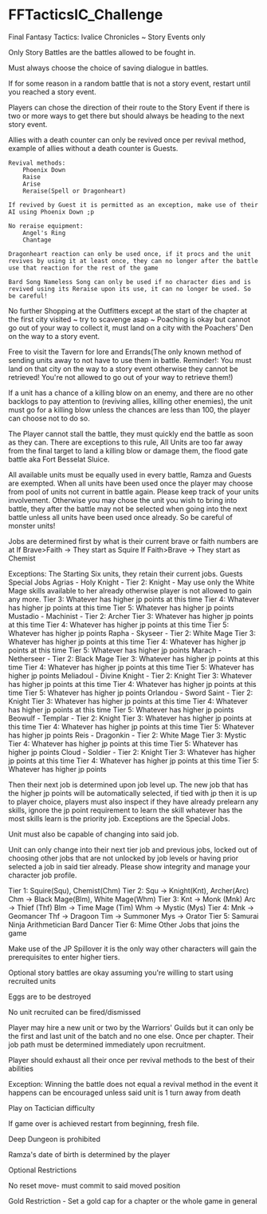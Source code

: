 # FFTacticsIC_Challenge

Final Fantasy Tactics: Ivalice Chronicles ~ Story Events only

Only Story Battles are the battles allowed to be fought in.

Must always choose the choice of saving dialogue in battles.

If for some reason in a random battle that is not a story event, restart until you reached a story event.

Players can chose the direction of their route to the Story Event if there is two or more ways to get there but should always be heading to the next story event.

Allies with a death counter can only be revived once per revival method, example of allies without a death counter is Guests.

    Revival methods:
        Phoenix Down
        Raise
        Arise
        Reraise(Spell or Dragonheart)

    If revived by Guest it is permitted as an exception, make use of their AI using Phoenix Down ;p

    No reraise equipment: 
        Angel's Ring
        Chantage

    Dragonheart reaction can only be used once, if it procs and the unit revives by using it at least once, they can no longer after the battle use that reaction for the rest of the game

    Bard Song Nameless Song can only be used if no character dies and is revived using its Reraise upon its use, it can no longer be used. So be careful!

No further Shopping at the Outfitters except at the start of the chapter at the first city visited ~ try to scavenge asap ~ Poaching is okay but cannot go out of your way to collect it, must land on a city with the Poachers' Den on the way to a story event.

Free to visit the Tavern for lore and Errands(The only known method of sending units away to not have to use them in battle. Reminder!: You must land on that city on the way to a story event otherwise they cannot be retrieved! You're not allowed to go out of your way to retrieve them!)

If a unit has a chance of a killing blow on an enemy, and there are no other backlogs to pay attention to (reviving allies, killing other enemies), the unit must go for a killing blow unless the chances are less than 100, the player can choose not to do so.

The Player cannot stall the battle, they must quickly end the battle as soon as they can. There are exceptions to this rule, All Units are too far away from the final target to land a killing blow or damage them, the flood gate battle aka Fort Besselat Sluice.

All available units must be equally used in every battle, Ramza and Guests are exempted. When all units have been used once the player may choose from pool of units not current in battle again. Please keep track of your units involvement. Otherwise you may chose the unit you wish to bring into battle, they after the battle may not be selected when going into the next battle unless all units have been used once already. So be careful of monster units!

Jobs are determined first by what is their current brave or faith numbers are at
If Brave>Faith -> They start as Squire
If Faith>Brave -> They start as Chemist

Exceptions: 
    The Starting Six units, they retain their current jobs.
    Guests
    Special Jobs
        Agrias - Holy Knight - 
            Tier 2: Knight - May use only the White Mage skills available to her already otherwise player is not allowed to gain any more.
                Tier 3: Whatever has higher jp points at this time
                    Tier 4: Whatever has higher jp points at this time
                        Tier 5: Whatever has higher jp points
        Mustadio - Machinist -
            Tier 2: Archer
                Tier 3: Whatever has higher jp points at this time
                    Tier 4: Whatever has higher jp points at this time
                        Tier 5: Whatever has higher jp points
        Rapha - Skyseer -
            Tier 2: White Mage
                Tier 3: Whatever has higher jp points at this time
                    Tier 4: Whatever has higher jp points at this time
                        Tier 5: Whatever has higher jp points
        Marach - Netherseer -
            Tier 2: Black Mage
                Tier 3: Whatever has higher jp points at this time
                    Tier 4: Whatever has higher jp points at this time
                        Tier 5: Whatever has higher jp points
        Meliadoul - Divine Knight -
            Tier 2: Knight
                Tier 3: Whatever has higher jp points at this time
                    Tier 4: Whatever has higher jp points at this time
                        Tier 5: Whatever has higher jp points
        Orlandou - Sword Saint -
            Tier 2: Knight
                Tier 3: Whatever has higher jp points at this time
                    Tier 4: Whatever has higher jp points at this time
                        Tier 5: Whatever has higher jp points
        Beowulf - Templar -
            Tier 2: Knight
                Tier 3: Whatever has higher jp points at this time
                    Tier 4: Whatever has higher jp points at this time
                        Tier 5: Whatever has higher jp points
        Reis - Dragonkin -
            Tier 2: White Mage
                Tier 3: Mystic
                    Tier 4: Whatever has higher jp points at this time
                        Tier 5: Whatever has higher jp points
        Cloud - Soldier -
            Tier 2: Knight
                Tier 3: Whatever has higher jp points at this time
                    Tier 4: Whatever has higher jp points at this time
                        Tier 5: Whatever has higher jp points

Then their next job is determined upon job level up. The new job that has the higher jp points will be automatically selected, if tied with jp then it is up to player choice, players must also inspect if they have already prelearn any skills, ignore the jp point requirement to learn the skill whatever has the most skills learn is the priority job. Exceptions are the Special Jobs.

Unit must also be capable of changing into said job.

Unit can only change into their next tier job and previous jobs, locked out of choosing other jobs that are not unlocked by job levels or having prior selected a job in said tier already. Please show integrity and manage your character job profile.

Tier 1: Squire(Squ), Chemist(Chm)
    Tier 2: 
    Squ -> Knight(Knt), Archer(Arc)
    Chm -> Black Mage(Blm), White Mage(Whm)
        Tier 3:
        Knt -> Monk (Mnk)
        Arc -> Thief (Thf)
        Blm -> Time Mage (Tim)
        Whm -> Mystic (Mys)
            Tier 4:
            Mnk -> Geomancer
            Thf -> Dragoon
            Tim -> Summoner
            Mys -> Orator
                Tier 5:
                Samurai
                Ninja
                Arithmetician
                Bard
                Dancer
                    Tier 6:
                    Mime
                    Other Jobs that joins the game

Make use of the JP Spillover it is the only way other characters will gain the prerequisites to enter higher tiers.

Optional story battles are okay assuming you're willing to start using recruited units

Eggs are to be destroyed 

No unit recruited can be fired/dismissed

Player may hire a new unit or two by the Warriors' Guilds but it can only be the first and last unit of the batch and no one else. Once per chapter. Their job path must be determined immediately upon recruitment.

Player should exhaust all their once per revival methods to the best of their abilities 

Exception: Winning the battle does not equal a revival method in the event it happens can be encouraged unless said unit is 1 turn away from death

Play on Tactician difficulty 

If game over is achieved restart from beginning, fresh file.

Deep Dungeon is prohibited

Ramza's date of birth is determined by the player

Optional Restrictions 

No reset move- must commit to said moved position 

Gold Restriction - Set a gold cap for a chapter or the whole game in general
